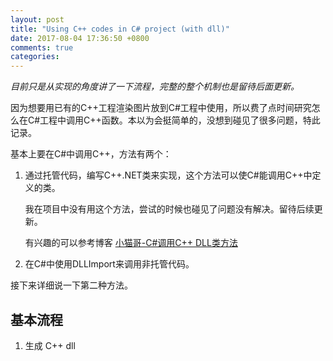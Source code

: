 ```yaml
---
layout: post
title: "Using C++ codes in C# project (with dll)"
date: 2017-08-04 17:36:50 +0800
comments: true
categories: 
---
```


*目前只是从实现的角度讲了一下流程，完整的整个机制也是留待后面更新。*

因为想要用已有的C++工程渲染图片放到C#工程中使用，所以费了点时间研究怎么在C#工程中调用C++函数。本以为会挺简单的，没想到碰见了很多问题，特此记录。

基本上要在C#中调用C++，方法有两个：

1. 通过托管代码，编写C++.NET类来实现，这个方法可以使C#能调用C++中定义的类。

   我在项目中没有用这个方法，尝试的时候也碰见了问题没有解决。留待后续更新。

   有兴趣的可以参考博客 [小猫哥-C#调用C++ DLL类方法](http://blog.csdn.net/lgh1700/article/details/7713532)

2. 在C#中使用DLLImport来调用非托管代码。

接下来详细说一下第二种方法。

## 基本流程

1. 生成 C++ dll